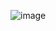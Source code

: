 ![image](https://github.com/DokFromTardis/The-Aardvark/assets/69694850/60c15eac-813b-47a0-975a-82a130cccc36)
